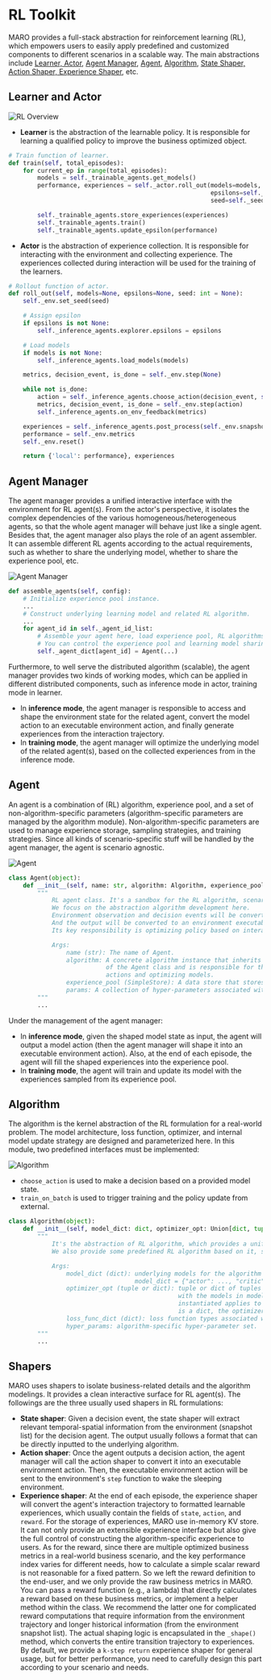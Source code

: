 # RL Toolkit

MARO provides a full-stack abstraction for reinforcement learning (RL), which
empowers users to easily apply predefined and customized components to different
scenarios in a scalable way. The main abstractions include
[Learner, Actor](#learner-and-actor), [Agent Manager](#agent-manager),
[Agent](#agent), [Algorithm](#algorithm),
[State Shaper, Action Shaper, Experience Shaper](#shapers), etc.

## Learner and Actor

![RL Overview](../images/rl/overview.svg)

- **Learner** is the abstraction of the learnable policy. It is responsible for
learning a qualified policy to improve the business optimized object.

```python
# Train function of learner.
def train(self, total_episodes):
    for current_ep in range(total_episodes):
        models = self._trainable_agents.get_models()
        performance, experiences = self._actor.roll_out(models=models,
                                                        epsilons=self._trainable_agents.explorer.epsilons,
                                                        seed=self._seed)

        self._trainable_agents.store_experiences(experiences)
        self._trainable_agents.train()
        self._trainable_agents.update_epsilon(performance)
```

- **Actor** is the abstraction of experience collection. It is responsible for
interacting with the environment and collecting experience. The experiences
collected during interaction will be used for the training of the learners.

```python
# Rollout function of actor.
def roll_out(self, models=None, epsilons=None, seed: int = None):
    self._env.set_seed(seed)

    # Assign epsilon
    if epsilons is not None:
        self._inference_agents.explorer.epsilons = epsilons

    # Load models
    if models is not None:
        self._inference_agents.load_models(models)

    metrics, decision_event, is_done = self._env.step(None)

    while not is_done:
        action = self._inference_agents.choose_action(decision_event, self._env.snapshot_list)
        metrics, decision_event, is_done = self._env.step(action)
        self._inference_agents.on_env_feedback(metrics)

    experiences = self._inference_agents.post_process(self._env.snapshot_list)
    performance = self._env.metrics
    self._env.reset()

    return {'local': performance}, experiences
```

## Agent Manager

The agent manager provides a unified interactive interface with the environment
for RL agent(s). From the actor's perspective, it isolates the complex dependencies
of the various homogeneous/heterogeneous agents, so that the whole agent manager
will behave just like a single agent. Besides that, the agent manager also plays
the role of an agent assembler. It can assemble different RL agents according to
the actual requirements, such as whether to share the underlying model, whether
to share the experience pool, etc.

![Agent Manager](../images/rl/agent_manager.svg)

```python
def assemble_agents(self, config):
    # Initialize experience pool instance.
    ...
    # Construct underlying learning model and related RL algorithm.
    ...
    for agent_id in self._agent_id_list:
        # Assemble your agent here, load experience pool, RL algorithms, etc.
        # You can control the experience pool and learning model sharing pattern, based on different assembling strategy.
        self._agent_dict[agent_id] = Agent(...)
```

Furthermore, to well serve the distributed algorithm (scalable), the agent
manager provides two kinds of working modes, which can be applied in different
distributed components, such as inference mode in actor, training mode in learner.

- In **inference mode**, the agent manager is responsible to access and shape
the environment state for the related agent, convert the model action to an
executable environment action, and finally generate experiences from the
interaction trajectory.
- In **training mode**, the agent manager will optimize the underlying model of
the related agent(s), based on the collected experiences from in the inference mode.

## Agent

An agent is a combination of (RL) algorithm, experience pool, and a set of
non-algorithm-specific parameters (algorithm-specific parameters are managed by
the algorithm module). Non-algorithm-specific parameters are used to manage
experience storage, sampling strategies, and training strategies. Since all kinds
of scenario-specific stuff will be handled by the agent manager, the agent is
scenario agnostic.

![Agent](../images/rl/agent.svg)

```python
class Agent(object):
    def __init__(self, name: str, algorithm: Algorithm, experience_pool: SimpleStore, params: AgentParameters):
        """
            RL agent class. It's a sandbox for the RL algorithm, scenarios specific details will be excluded out.
            We focus on the abstraction algorithm development here.
            Environment observation and decision events will be converted to a uniformed format before calling in.
            And the output will be converted to an environment executable format before return back to the environment.
            Its key responsibility is optimizing policy based on interaction with the environment.

            Args:
                name (str): The name of Agent.
                algorithm: A concrete algorithm instance that inherits from AbstractAlgorithm. This is the centerpiece
                           of the Agent class and is responsible for the most important tasks of an agent: choosing
                           actions and optimizing models.
                experience_pool (SimpleStore): A data store that stores experiences generated by the experience shaper.
                params: A collection of hyper-parameters associated with the model training loop.
        """
        ...
```

Under the management of the agent manager:

- In **inference mode**, given the shaped model state as input, the agent will
output a model action (then the agent manager will shape it into an executable
environment action). Also, at the end of each episode, the agent will fill the
shaped experiences into the experience pool.
- In **training mode**, the agent will train and update its model with the
experiences sampled from its experience pool.

## Algorithm

The algorithm is the kernel abstraction of the RL formulation for a real-world
problem. The model architecture, loss function, optimizer, and internal model
update strategy are designed and parameterized here. In this module, two
predefined interfaces must be implemented:

![Algorithm](../images/rl/algorithm.svg)

- `choose_action` is used to make a decision based on a provided model state.
- `train_on_batch` is used to trigger training and the policy update from external.

```python
class Algorithm(object):
    def __init__(self, model_dict: dict, optimizer_opt: Union[dict, tuple], loss_func_dict: dict, hyper_params):
        """
            It's the abstraction of RL algorithm, which provides a uniformed policy interface, such choose_action, train_on_batch.
            We also provide some predefined RL algorithm based on it, such DQN, A2C, etc. User can inherit form it to customized their own algorithms.

            Args:
                model_dict (dict): underlying models for the algorithm (e.g., for A2C,
                                   model_dict = {"actor": ..., "critic": ...})
                optimizer_opt (tuple or dict): tuple or dict of tuples of (optimizer_class, optimizer_params) associated
                                               with the models in model_dict. If it is a tuple, the optimizer to be
                                               instantiated applies to all trainable parameters from model_dict. If it
                                               is a dict, the optimizer will be applied to the related model with the same key.
                loss_func_dict (dict): loss function types associated with the models in model_dict.
                hyper_params: algorithm-specific hyper-parameter set.
        """
        ...
```

## Shapers

MARO uses shapers to isolate business-related details and the algorithm modelings.
It provides a clean interactive surface for RL agent(s). The followings are the
three usually used shapers in RL formulations:

- **State shaper**: Given a decision event, the state shaper will extract relevant
temporal-spatial information from the environment (snapshot list) for the decision
agent. The output usually follows a format that can be directly inputted to the
underlying algorithm.
- **Action shaper**: Once the agent outputs a decision action, the agent manager
will call the action shaper to convert it into an executable environment action.
Then, the executable environment action will be sent to the environment's `step`
function to wake the sleeping environment.
- **Experience shaper**: At the end of each episode, the experience shaper will
convert the agent's interaction trajectory to formatted learnable experiences,
which usually contain the fields of `state`, `action`, and `reward`. For the
storage of experiences, MARO use in-memory KV store. It can not only provide an
extensible experience interface but also give the full control of constructing
the algorithm-specific experience to users. As for the reward, since there are
multiple optimized business metrics in a real-world business scenario, and the
key performance index varies for different needs, how to calculate a simple
scalar reward is not reasonable for a fixed pattern. So we left the reward
definition to the end-user, and we only provide the raw business metrics in MARO.
You can pass a reward function (e.g., a lambda) that directly calculates a reward
based on these business metrics, or implement a helper method within the class.
We recommend the latter one for complicated reward computations that require
information from the environment trajectory and longer historical information
(from the environment snapshot list). The actual shaping logic is encapsulated
in the `_shape()` method, which converts the entire transition trajectory to
experiences. By default, we provide a `k-step return` experience shaper for
general usage, but for better performance, you need to carefully design this part
according to your scenario and needs.

<!-- At the end of each episode, the experience shaper will
shape the runtime transitions the agent collected to formatted learnable experiences.
The runtime transitions record the agent's interaction with the environment and
contain scenario-specific information (e.g. event information, business metrics)
that should be isolated from the RL algorithm. Therefore, the experience shaper
transforms it into *RL-friendly* `experiences` with `state`, `action`, and `reward`, etc. -->

<!-- At the end of each episode, the experience shaper will
convert the agent's interaction trajectory to formatted learnable experiences.
The interaction trajectory is constructed by a continuous runtime transitions
which usually record the agent's interaction with the environment and contain
extra scenario-specific information (e.g. event information, business metrics).
A formatted learnable experience usually contains the field of `state`, `action`,
and `reward`, etc. -->

